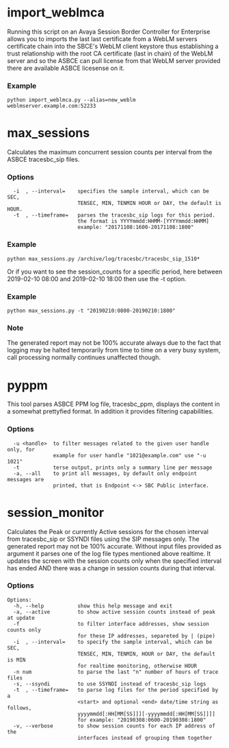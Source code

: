 # import_weblmca #

Running this script on an Avaya Session Border Controller for Enterprise allows you to imports the last
last certificate from a WebLM servers certificate chain into the SBCE's WebLM client keystore thus establishing a trust
relationship with the root CA certificate (last in chain) of the WebLM server and so the ASBCE can pull license from
that WebLM server provided there are available ASBCE licesense on it.

### Example ###
```
python import_weblmca.py --alias=new_weblm weblmserver.example.com:52233
```


# max_sessions #

Calculates the maximum concurrent session counts per interval from the ASBCE tracesbc_sip files.

### Options ###
```
  -i  , --interval=    specifies the sample interval, which can be SEC,
                       TENSEC, MIN, TENMIN HOUR or DAY, the default is HOUR.
  -t  , --timeframe=   parses the tracesbc_sip logs for this period.
                       the format is YYYYmmdd:HHMM-[YYYYmmdd:HHMM]
                       example: "20171108:1600-20171108:1800"
```
                    
### Example ###
```
python max_sessions.py /archive/log/tracesbc/tracesbc_sip_1510*
```

Or if you want to see the session_counts for a specific period, here between
2019-02-10 08:00 and 2019-02-10 18:00 then use the -t option.

### Example ###
```
python max_sessions.py -t "20190210:0800-20190210:1800"
```

### Note ###

The generated report may not be 100% accurate always due to the fact that logging may be halted 
temporarily from time to time on a very  busy system, call processing normally continues unaffected though.



# pyppm #

This tool parses ASBCE PPM log file, tracesbc_ppm, displays the content in a somewhat prettyfied format.
In addition it provides filtering capabilities.

### Options ###

```
  -u <handle>  to filter messages related to the given user handle only, for
               example for user handle "1021@example.com" use "-u 1021"
  -t           terse output, prints only a summary line per message
  -a, --all    to print all messages, by default only endpoint messages are
               printed, that is Endpoint <-> SBC Public interface.
```

# session_monitor #

Calculates the Peak or currently  Active sessions for the chosen interval from 
tracesbc_sip or SSYNDI files using the SIP messages only. The generated report 
may not be  100% accurate. Without input files provided as argument it parses 
one of the log file types mentioned above realtime. It updates the screen with 
the session counts only when the specified interval has ended  AND there was a 
change in session counts during that interval.

### Options ###

```
Options:
  -h, --help           show this help message and exit
  -a, --active         to show active session counts instead of peak at update
  -f                   to filter interface addresses, show session counts only
                       for these IP addresses, separeted by | (pipe)
  -i  , --interval=    to specify the sample interval, which can be SEC,
                       TENSEC, MIN, TENMIN, HOUR or DAY, the default is MIN
                       for realtime monitoring, otherwise HOUR
  -n num               to parse the last "n" number of hours of trace files
  -s, --ssyndi         to use SSYNDI instead of tracesbc_sip logs
  -t  , --timeframe=   to parse log files for the period specified by a
                       <start> and optional <end> date/time string as follows,
                       yyyymmdd[:HH[MM[SS]]][-yyyymmdd[:HH[MM[SS]]]]
                       for example: "20190308:0600-20190308:1800"
  -v, --verbose        to show session counts for each IP address of the
                       interfaces instead of grouping them together
```
